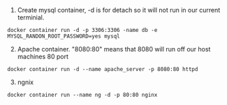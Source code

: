 1. Create mysql container, -d is for detach so it will not run in our current terminial.
```
docker container run -d -p 3306:3306 -name db -e MYSQL_RANDON_ROOT_PASSWORD=yes mysql
```
2. Apache container. "8080:80" means that 8080 will run off our host machines 80 port
```
docker container run -d --name apache_server -p 8080:80 httpd
```
3. ngnix
```
docker container run --name ng -d -p 80:80 nginx
```
